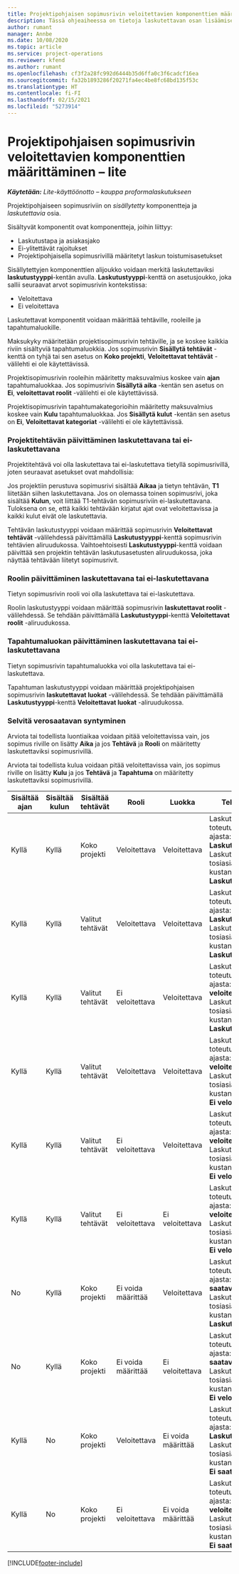 ```yaml
---
title: Projektipohjaisen sopimusrivin veloitettavien komponenttien määrittäminen – lite
description: Tässä ohjeaiheessa on tietoja laskutettavan osan lisäämisestä projektitoimintojen sopimusriveille.
author: rumant
manager: Annbe
ms.date: 10/08/2020
ms.topic: article
ms.service: project-operations
ms.reviewer: kfend
ms.author: rumant
ms.openlocfilehash: cf3f2a28fc992d6444b35d6ffa0c3f6cadcf16ea
ms.sourcegitcommit: fa32b1893286f20271fa4ec4be8fc68bd135f53c
ms.translationtype: HT
ms.contentlocale: fi-FI
ms.lasthandoff: 02/15/2021
ms.locfileid: "5273914"
---
```

# <a name="configure-chargeable-components-of-a-project-based-contract-line---lite"></a>Projektipohjaisen sopimusrivin veloitettavien komponenttien määrittäminen – lite

_**Käytetään:** Lite-käyttöönotto – kauppa proformalaskutukseen_

Projektipohjaiseen sopimusriviin on *sisällytetty* komponentteja ja *laskutettavia* osia.

Sisältyvät komponentit ovat komponentteja, joihin liittyy:

  - Laskutustapa ja asiakasjako
  - Ei-ylitettävät rajoitukset 
  - Projektipohjaisella sopimusrivillä määritetyt laskun toistumisasetukset

Sisällytettyjen komponenttien alijoukko voidaan merkitä laskutettaviksi **laskutustyyppi**-kentän avulla. **Laskutustyyppi**-kenttä on asetusjoukko, joka sallii seuraavat arvot sopimusrivin kontekstissa:

  - Veloitettava
  - Ei veloitettava

Laskutettavat komponentit voidaan määrittää tehtäville, rooleille ja tapahtumaluokille.

Maksukyky määritetään projektisopimusrivin tehtäville, ja se koskee kaikkia riviin sisältyviä tapahtumaluokkia. Jos sopimusrivin **Sisällytä tehtävät** -kenttä on tyhjä tai sen asetus on **Koko projekti**, **Veloitettavat tehtävät** -välilehti ei ole käytettävissä.

Projektisopimusrivin rooleihin määritetty maksuvalmius koskee vain **ajan** tapahtumaluokkaa. Jos sopimusrivin **Sisällytä aika** -kentän sen asetus on **Ei**, **veloitettavat roolit** -välilehti ei ole käytettävissä.

Projektisopimusrivin tapahtumakategorioihin määritetty maksuvalmius koskee vain **Kulu** tapahtumaluokkaa. Jos **Sisällytä kulut** -kentän sen asetus on **Ei**, **Veloitettavat kategoriat** -välilehti ei ole käytettävissä.

### <a name="update-a-project-task-as-chargeable-or-non-chargeable"></a>Projektitehtävän päivittäminen laskutettavana tai ei-laskutettavana

Projektitehtävä voi olla laskutettava tai ei-laskutettava tietyllä sopimusrivillä, joten seuraavat asetukset ovat mahdollisia:

Jos projektiin perustuva sopimusrivi sisältää **Aikaa** ja tietyn tehtävän, **T1** liitetään siihen laskutettavana. Jos on olemassa toinen sopimusrivi, joka sisältää **Kulun**, voit liittää T1-tehtävän sopimusriviin ei-laskutettavana. Tuloksena on se, että kaikki tehtävään kirjatut ajat ovat veloitettavissa ja kaikki kulut eivät ole laskutettavia.

Tehtävän laskutustyyppi voidaan määrittää sopimusrivin **Veloitettavat tehtävät** -välilehdessä päivittämällä **Laskutustyyppi**-kenttä sopimusrivin tehtävien aliruudukossa. Vaihtoehtoisesti **Laskutustyyppi**-kenttä voidaan päivittää sen projektin tehtävän laskutusasetusten aliruudukossa, joka näyttää tehtävään liitetyt sopimusrivit.

### <a name="update-a-role-as-chargeable-or-non-chargeable"></a>Roolin päivittäminen laskutettavana tai ei-laskutettavana

Tietyn sopimusrivin rooli voi olla laskutettava tai ei-laskutettava.

Roolin laskutustyyppi voidaan määrittää sopimusrivin **laskutettavat roolit** -välilehdessä. Se tehdään päivittämällä **Laskutustyyppi**-kenttä **Veloitettavat roolit** -aliruudukossa.

### <a name="update-a-transaction-category-as-chargeable-or-non-chargeable"></a>Tapahtumaluokan päivittäminen laskutettavana tai ei-laskutettavana

Tietyn sopimusrivin tapahtumaluokka voi olla laskutettava tai ei-laskutettava.

Tapahtuman laskutustyyppi voidaan määrittää projektipohjaisen sopimusrivin **laskutettavat luokat** -välilehdessä. Se tehdään päivittämällä **Laskutustyyppi**-kenttä **Veloitettavat luokat** -aliruudukossa.

### <a name="resolve-chargeability"></a>Selvitä verosaatavan syntyminen

Arviota tai todellista luontiaikaa voidaan pitää veloitettavissa vain, jos sopimus riville on lisätty **Aika** ja jos **Tehtävä** ja **Rooli** on määritetty laskutettaviksi sopimusrivillä.

Arviota tai todellista kulua voidaan pitää veloitettavissa vain, jos sopimus riville on lisätty **Kulu** ja jos **Tehtävä** ja **Tapahtuma** on määritetty laskutettaviksi sopimusrivillä.


| Sisältää ajan | Sisältää kulun | Sisältää tehtävät | Rooli           | Luokka       | Tehtävä                                                                                                      |
|---------------|------------------|----------------|----------------|----------------|-----------------------------------------------------------------------------------------------------------|
| Kyllä           | Kyllä              | Koko projekti | Veloitettava     | Veloitettava     | Laskutus toteutuneesta ajasta: **Laskutettava** </br> Laskutustyyppi tosiasiallisista kustannuksista: **Laskutettava**           |
| Kyllä           | Kyllä              | Valitut tehtävät | Veloitettava     | Veloitettava     | Laskutus toteutuneesta ajasta: **Laskutettava** </br> Laskutustyyppi tosiasiallisista kustannuksista: **Laskutettava**           |
| Kyllä           | Kyllä              | Valitut tehtävät | Ei veloitettava | Veloitettava     | Laskutus toteutuneesta ajasta: **Ei veloitettava** </br> Laskutustyyppi tosiasiallisista kustannuksista: **Laskutettava**       |
| Kyllä           | Kyllä              | Valitut tehtävät | Veloitettava     | Veloitettava     | Laskutus toteutuneesta ajasta: **Ei veloitettava** </br> Laskutustyyppi tosiasiallisista kustannuksista:   **Ei veloitettava** |
| Kyllä           | Kyllä              | Valitut tehtävät | Ei veloitettava | Veloitettava     | Laskutus toteutuneesta ajasta: **Ei veloitettava** </br> Laskutustyyppi tosiasiallisista kustannuksista:   **Ei veloitettava** |
| Kyllä           | Kyllä              | Valitut tehtävät | Ei veloitettava | Ei veloitettava | Laskutus toteutuneesta ajasta: **Ei veloitettava** </br> Laskutustyyppi tosiasiallisista kustannuksista:   **Ei veloitettava** |
| No            | Kyllä              | Koko projekti | Ei voida määrittää   | Veloitettava     | Laskutus toteutuneesta ajasta: **Ei saatavilla**</br>Laskutustyyppi tosiasiallisista kustannuksista: **Laskutettava**          |
| No            | Kyllä              | Koko projekti | Ei voida määrittää   | Ei veloitettava | Laskutus toteutuneesta ajasta: **Ei saatavilla**</br> Laskutustyyppi tosiasiallisista kustannuksista: **Ei veloitettava**     |
| Kyllä           | No               | Koko projekti | Veloitettava     | Ei voida määrittää   | Laskutus toteutuneesta ajasta: **Laskutettava** </br> Laskutustyyppi tosiasiallisista kustannuksista: **Ei saatavilla**        |
| Kyllä           | No               | Koko projekti | Ei veloitettava | Ei voida määrittää   | Laskutus toteutuneesta ajasta: **Ei veloitettava** </br>Laskutustyyppi tosiasiallisista kustannuksista: **Ei   saatavilla**   |


[!INCLUDE[footer-include](../../includes/footer-banner.md)]